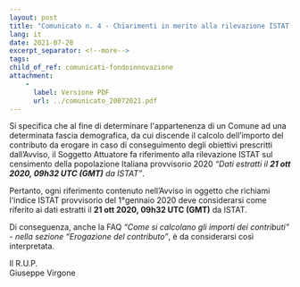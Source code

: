 ```yaml
---
layout: post
title: "Comunicato n. 4 - Chiarimenti in merito alla rilevazione ISTAT sul censimento della popolazione Italiana"
lang: it
date: 2021-07-20
excerpt_separator: <!--more-->
tags:
child_of_ref: comunicati-fondoinnovazione
attachment:
    - 
      label: Versione PDF
      url: ../comunicato_20072021.pdf
---
```



Si specifica che al fine di determinare l'appartenenza di un Comune ad una determinata fascia demografica, da cui discende il calcolo dell’importo del contributo da erogare in caso di conseguimento degli obiettivi prescritti dall’Avviso, il Soggetto Attuatore fa riferimento alla rilevazione ISTAT sul censimento della popolazione Italiana provvisorio 2020 _“Dati estratti il **21 ott 2020, 09h32 UTC (GMT)** da ISTAT”_.

Pertanto, ogni riferimento contenuto nell’Avviso in oggetto che richiami l'indice ISTAT provvisorio del 1°gennaio 2020 deve considerarsi come riferito ai dati estratti il **21 ott 2020, 09h32 UTC (GMT)** da ISTAT.

Di conseguenza, anche la FAQ _“Come si calcolano gli importi dei contributi” - nella sezione “Erogazione del contributo”_, è da considerarsi così interpretata.



Il R.U.P.<br>
Giuseppe Virgone
